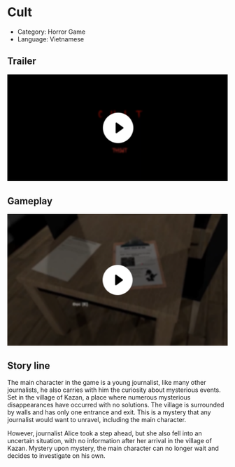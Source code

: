 # Cult

- Category: Horror Game
- Language: Vietnamese

## Trailer
[![Watch the video](Menu.png)](https://www.youtube.com/watch?v=WM5KMCdaJdE)

## Gameplay
[![Watch the video](Gameplay.png)](https://www.youtube.com/watch?v=HawJXK49E7c)

## Story line
The main character in the game is a young journalist, like many other journalists, he also carries with him the curiosity about mysterious events. Set in the village of Kazan, a place where numerous mysterious disappearances have occurred with no solutions. The village is surrounded by walls and has only one entrance and exit. This is a mystery that any journalist would want to unravel, including the main character.

However, journalist Alice took a step ahead, but she also fell into an uncertain situation, with no information after her arrival in the village of Kazan. Mystery upon mystery, the main character can no longer wait and decides to investigate on his own.